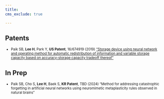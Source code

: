 ```yaml
---
title: 
cms_exclude: true

---
```


## Patents

<ul style="font-size: 0.8em;">
  <li>Paik SB, <strong>Lee H</strong>, Park Y, <strong>US Patent</strong>, 16/674919 (2019) <a href="https://patents.google.com/patent/US11467728B2/en" target="_blank">“Storage device using neural network and operating method for automatic redistribution of information and variable storage capacity based on accuracy-storage capacity tradeoff thereof”</a></li>

</ul>


## In Prep

<ul style="font-size: 0.8em;">
  <li>Paik SB, Cho S, <strong>Lee H</strong>, Baek S, <strong>KR Patent</strong>, TBD (2024) “Method for addressing catastrophic forgetting in artificial neural networks using neuromimetic metaplasticity rules observed in natural brains”</li>

</ul>
